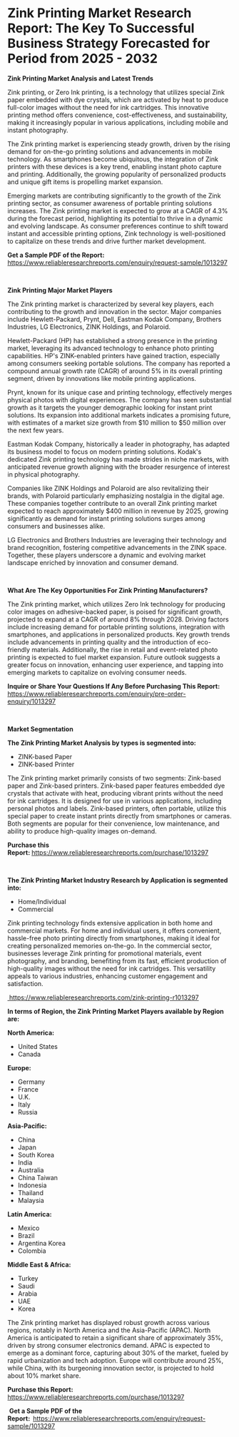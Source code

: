 <p><h1>Zink Printing Market Research Report: The Key To Successful Business Strategy Forecasted for Period from 2025 - 2032</h1></p><p><strong>Zink Printing Market Analysis and Latest Trends</strong></p>
<p><p>Zink printing, or Zero Ink printing, is a technology that utilizes special Zink paper embedded with dye crystals, which are activated by heat to produce full-color images without the need for ink cartridges. This innovative printing method offers convenience, cost-effectiveness, and sustainability, making it increasingly popular in various applications, including mobile and instant photography.</p><p>The Zink printing market is experiencing steady growth, driven by the rising demand for on-the-go printing solutions and advancements in mobile technology. As smartphones become ubiquitous, the integration of Zink printers with these devices is a key trend, enabling instant photo capture and printing. Additionally, the growing popularity of personalized products and unique gift items is propelling market expansion.</p><p>Emerging markets are contributing significantly to the growth of the Zink printing sector, as consumer awareness of portable printing solutions increases. The Zink printing market is expected to grow at a CAGR of 4.3% during the forecast period, highlighting its potential to thrive in a dynamic and evolving landscape. As consumer preferences continue to shift toward instant and accessible printing options, Zink technology is well-positioned to capitalize on these trends and drive further market development.</p></p>
<p><strong>Get a Sample PDF of the Report:&nbsp;</strong> <a href="https://www.reliableresearchreports.com/enquiry/request-sample/1013297?utm_campaign=2727&utm_medium=2&utm_source=Github&utm_content=ia&utm_term=17042025&utm_id=zink-printing">https://www.reliableresearchreports.com/enquiry/request-sample/1013297</a></p>
<p>&nbsp;</p>
<p><strong>Zink Printing Major Market Players</strong></p>
<p><p>The Zink printing market is characterized by several key players, each contributing to the growth and innovation in the sector. Major companies include Hewlett-Packard, Prynt, Dell, Eastman Kodak Company, Brothers Industries, LG Electronics, ZINK Holdings, and Polaroid.</p><p>Hewlett-Packard (HP) has established a strong presence in the printing market, leveraging its advanced technology to enhance photo printing capabilities. HP's ZINK-enabled printers have gained traction, especially among consumers seeking portable solutions. The company has reported a compound annual growth rate (CAGR) of around 5% in its overall printing segment, driven by innovations like mobile printing applications.</p><p>Prynt, known for its unique case and printing technology, effectively merges physical photos with digital experiences. The company has seen substantial growth as it targets the younger demographic looking for instant print solutions. Its expansion into additional markets indicates a promising future, with estimates of a market size growth from $10 million to $50 million over the next few years.</p><p>Eastman Kodak Company, historically a leader in photography, has adapted its business model to focus on modern printing solutions. Kodak's dedicated Zink printing technology has made strides in niche markets, with anticipated revenue growth aligning with the broader resurgence of interest in physical photography.</p><p>Companies like ZINK Holdings and Polaroid are also revitalizing their brands, with Polaroid particularly emphasizing nostalgia in the digital age. These companies together contribute to an overall Zink printing market expected to reach approximately $400 million in revenue by 2025, growing significantly as demand for instant printing solutions surges among consumers and businesses alike.</p><p>LG Electronics and Brothers Industries are leveraging their technology and brand recognition, fostering competitive advancements in the ZINK space. Together, these players underscore a dynamic and evolving market landscape enriched by innovation and consumer demand.</p></p>
<p>&nbsp;</p>
<p><strong>What Are The Key Opportunities For Zink Printing Manufacturers?</strong></p>
<p><p>The Zink printing market, which utilizes Zero Ink technology for producing color images on adhesive-backed paper, is poised for significant growth, projected to expand at a CAGR of around 8% through 2028. Driving factors include increasing demand for portable printing solutions, integration with smartphones, and applications in personalized products. Key growth trends include advancements in printing quality and the introduction of eco-friendly materials. Additionally, the rise in retail and event-related photo printing is expected to fuel market expansion. Future outlook suggests a greater focus on innovation, enhancing user experience, and tapping into emerging markets to capitalize on evolving consumer needs.</p></p>
<p><strong>Inquire or Share Your Questions If Any Before Purchasing This Report:</strong> <a href="https://www.reliableresearchreports.com/enquiry/pre-order-enquiry/1013297?utm_campaign=2727&utm_medium=2&utm_source=Github&utm_content=ia&utm_term=17042025&utm_id=zink-printing">https://www.reliableresearchreports.com/enquiry/pre-order-enquiry/1013297</a></p>
<p>&nbsp;</p>
<p><strong>Market Segmentation</strong></p>
<p><strong>The Zink Printing Market Analysis by types is segmented into:</strong></p>
<p><ul><li>ZINK-based Paper</li><li>ZINK-based Printer</li></ul></p>
<p><p>The Zink printing market primarily consists of two segments: Zink-based paper and Zink-based printers. Zink-based paper features embedded dye crystals that activate with heat, producing vibrant prints without the need for ink cartridges. It is designed for use in various applications, including personal photos and labels. Zink-based printers, often portable, utilize this special paper to create instant prints directly from smartphones or cameras. Both segments are popular for their convenience, low maintenance, and ability to produce high-quality images on-demand.</p></p>
<p><strong>Purchase this Report:&nbsp;</strong><a href="https://www.reliableresearchreports.com/purchase/1013297?utm_campaign=2727&utm_medium=2&utm_source=Github&utm_content=ia&utm_term=17042025&utm_id=zink-printing">https://www.reliableresearchreports.com/purchase/1013297</a></p>
<p>&nbsp;</p>
<p><strong>The Zink Printing Market Industry Research by Application is segmented into:</strong></p>
<p><ul><li>Home/Individual</li><li>Commercial</li></ul></p>
<p><p>Zink printing technology finds extensive application in both home and commercial markets. For home and individual users, it offers convenient, hassle-free photo printing directly from smartphones, making it ideal for creating personalized memories on-the-go. In the commercial sector, businesses leverage Zink printing for promotional materials, event photography, and branding, benefiting from its fast, efficient production of high-quality images without the need for ink cartridges. This versatility appeals to various industries, enhancing customer engagement and satisfaction.</p></p>
<p><a href="https://www.reliableresearchreports.com/zink-printing-r1013297?utm_campaign=2727&utm_medium=2&utm_source=Github&utm_content=ia&utm_term=17042025&utm_id=zink-printing">&nbsp;https://www.reliableresearchreports.com/zink-printing-r1013297</a></p>
<p><strong>In terms of Region, the Zink Printing Market Players available by Region are:</strong></p>
<p>
    <p> <strong> North America: </strong>
        <ul>
            <li>United States</li>
            <li>Canada</li>
        </ul>
        </p> 
    <p> <strong> Europe: </strong>
        <ul>
            <li>Germany</li>
            <li>France</li>
            <li>U.K.</li>
            <li>Italy</li>
            <li>Russia</li>
        </ul>
        </p> 
    <p> <strong> Asia-Pacific: </strong>
        <ul>
            <li>China</li>
            <li>Japan</li>
            <li>South Korea</li>
            <li>India</li>
            <li>Australia</li>
            <li>China Taiwan</li>
            <li>Indonesia</li>
            <li>Thailand</li>
            <li>Malaysia</li>
        </ul>
        </p> 
    <p> <strong> Latin America: </strong>
        <ul>
            <li>Mexico</li>
            <li>Brazil</li>
            <li>Argentina Korea</li>
            <li>Colombia</li>
        </ul>
        </p> 
    <p> <strong> Middle East & Africa: </strong>
        <ul>
            <li>Turkey</li>
            <li>Saudi</li>
            <li>Arabia</li>
            <li>UAE</li>
            <li>Korea</li>
        </ul>
    </p>
    </p>
<p><p>The Zink printing market has displayed robust growth across various regions, notably in North America and the Asia-Pacific (APAC). North America is anticipated to retain a significant share of approximately 35%, driven by strong consumer electronics demand. APAC is expected to emerge as a dominant force, capturing about 30% of the market, fueled by rapid urbanization and tech adoption. Europe will contribute around 25%, while China, with its burgeoning innovation sector, is projected to hold about 10% market share.</p></p>
<p><strong>Purchase this Report: </strong><a href="https://www.reliableresearchreports.com/purchase/1013297?utm_campaign=2727&utm_medium=2&utm_source=Github&utm_content=ia&utm_term=17042025&utm_id=zink-printing">https://www.reliableresearchreports.com/purchase/1013297</a></p>
<p>&nbsp;<strong>Get a Sample PDF of the Report:&nbsp;&nbsp;</strong><a href="https://www.reliableresearchreports.com/enquiry/request-sample/1013297?utm_campaign=2727&utm_medium=2&utm_source=Github&utm_content=ia&utm_term=17042025&utm_id=zink-printing">https://www.reliableresearchreports.com/enquiry/request-sample/1013297</a></p>
<p><strong></strong></p>
<p><p></p><p></p><p></p></p>